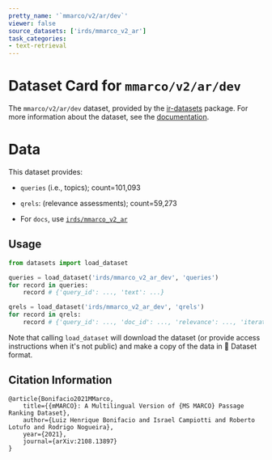 ```yaml
---
pretty_name: '`mmarco/v2/ar/dev`'
viewer: false
source_datasets: ['irds/mmarco_v2_ar']
task_categories:
- text-retrieval
---
```


# Dataset Card for `mmarco/v2/ar/dev`

The `mmarco/v2/ar/dev` dataset, provided by the [ir-datasets](https://ir-datasets.com/) package.
For more information about the dataset, see the [documentation](https://ir-datasets.com/mmarco#mmarco/v2/ar/dev).

# Data

This dataset provides:
 - `queries` (i.e., topics); count=101,093
 - `qrels`: (relevance assessments); count=59,273

 - For `docs`, use [`irds/mmarco_v2_ar`](https://huggingface.co/datasets/irds/mmarco_v2_ar)

## Usage

```python
from datasets import load_dataset

queries = load_dataset('irds/mmarco_v2_ar_dev', 'queries')
for record in queries:
    record # {'query_id': ..., 'text': ...}

qrels = load_dataset('irds/mmarco_v2_ar_dev', 'qrels')
for record in qrels:
    record # {'query_id': ..., 'doc_id': ..., 'relevance': ..., 'iteration': ...}

```

Note that calling `load_dataset` will download the dataset (or provide access instructions when it's not public) and make a copy of the
data in 🤗 Dataset format.

## Citation Information

```
@article{Bonifacio2021MMarco,
    title={{mMARCO}: A Multilingual Version of {MS MARCO} Passage Ranking Dataset},
    author={Luiz Henrique Bonifacio and Israel Campiotti and Roberto Lotufo and Rodrigo Nogueira},
    year={2021},
    journal={arXiv:2108.13897}
}
```
